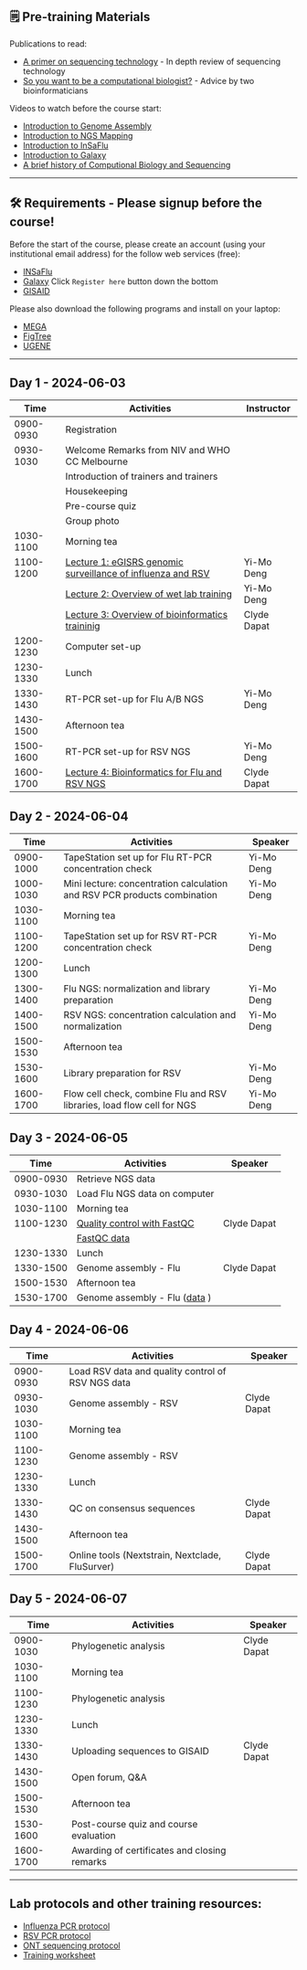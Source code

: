 ## 🗒️ Pre-training Materials

Publications to read:
- [A primer on sequencing technology](https://www.nature.com/articles/nrg2626) - In depth review of sequencing technology
- [So you want to be a computational biologist?](https://www.nature.com/articles/nbt.2740) - Advice by two bioinformaticians

Videos to watch before the course start:
- [Introduction to Genome Assembly](https://youtu.be/-EX_G1griZE?si=iQMFxHw7OJtg-VbD)
- [Introduction to NGS Mapping](https://www.youtube.com/watch?v=zuRF_uPTY-Q)
- [Introduction to InSaFlu](https://youtu.be/8AGaNrCGmtI?si=bYhk5-lFBGjaEAQF)
- [Introduction to Galaxy](https://www.youtube.com/watch?v=64oS5uXVRV0)
- [A brief history of Computional Biology and Sequencing](https://youtu.be/idl6oq-MxbM?si=A3ShRWdwoVkjgXqk&t=575)

---
## 🛠️ Requirements - Please signup before the course!

Before the start of the course, please create an account (using your institutional email address) for the follow web services (free):

- [INSaFlu](https://insaflu.insa.pt/accounts/register/) 
- [Galaxy](https://usegalaxy.org.au/login/start) Click `Register here` button down the bottom
- [GISAID](https://gisaid.org/register/)

Please also download the following programs and install on your laptop:

- [MEGA](https://www.megasoftware.net/)
- [FigTree](http://tree.bio.ed.ac.uk/software/figtree/)
- [UGENE](http://ugene.net/)

---

## Day 1 - 2024-06-03

| Time        | Activities                                            | Instructor          |
|-------------|-------------------------------------------------------|--------------------|
| 0900-0930 | Registration                                          |                    |
| 0930-1030 | Welcome Remarks from NIV and WHO CC Melbourne         |                    |
|             | Introduction of trainers and trainers                 |                    |
|             | Housekeeping                                          |                    |
|             | Pre-course quiz                                       |                    |
|             | Group photo                                           |                    |
| 1030-1100 | Morning tea                                           |                    |
| 1100-1200 | [Lecture 1: eGISRS genomic surveillance of influenza and RSV](https://raw.githubusercontent.com/clyde-dapat/ngs-training-india.github.io/main/presentations/Lecture_1_Pune_workshop_NGS_intro.pdf) | Yi-Mo Deng               |
|           | [Lecture 2: Overview of wet lab training](https://raw.githubusercontent.com/clyde-dapat/ngs-training-india.github.io/main/presentations/Lecture_2_Wet_lab_outline.pdf)               | Yi-Mo Deng         |
|           | [Lecture 3: Overview of bioinformatics traininig](https://raw.githubusercontent.com/clyde-dapat/ngs-training-india.github.io/main/presentations/Lecture_3_Overview_bioinformatics.pdf)        | Clyde Dapat        |
| 1200-1230 | Computer set-up                                         |                    |
| 1230-1330 | Lunch                                                 |                    |
| 1330-1430 | RT-PCR set-up for Flu A/B NGS                         | Yi-Mo Deng         |
| 1430-1500 | Afternoon tea                                         |                    |
| 1500-1600 | RT-PCR set-up for RSV NGS                             | Yi-Mo Deng         |
| 1600-1700 | [Lecture 4: Bioinformatics for Flu and RSV NGS](https://raw.githubusercontent.com/clyde-dapat/ngs-training-india.github.io/main/presentations/Lecture_4_Bioinformatics_Flu_RSV.pdf)          | Clyde Dapat        |


## Day 2 - 2024-06-04

| Time        | Activities                                            | Speaker            |
|-------------|-------------------------------------------------------|--------------------|
| 0900-1000 | TapeStation set up for Flu RT-PCR concentration check | Yi-Mo Deng         |
| 1000-1030 | Mini lecture: concentration calculation and RSV PCR products combination | Yi-Mo Deng              |
| 1030-1100 | Morning tea                                           |                    |
| 1100-1200 | TapeStation set up for RSV RT-PCR concentration check | Yi-Mo Deng         |
| 1200-1300 | Lunch                                                 |                    |
| 1300-1400 | Flu NGS: normalization and library preparation        | Yi-Mo Deng         |
| 1400-1500 | RSV NGS: concentration calculation and normalization  | Yi-Mo Deng         |
| 1500-1530 | Afternoon tea                                         |                    |
| 1530-1600 | Library preparation for RSV                           | Yi-Mo Deng         |
| 1600-1700 | Flow cell check, combine Flu and RSV libraries, load flow cell for NGS | Yi-Mo Deng         |


## Day 3 - 2024-06-05

| Time        | Activities                                            | Speaker            |
|-------------|-------------------------------------------------------|--------------------|
| 0900-0930 | Retrieve NGS data                                     |                    |
| 0930-1030 | Load Flu NGS data on computer                         |                    |
| 1030-1100 | Morning tea                                           |                    |
| 1100-1230 | [Quality control with FastQC](https://raw.githubusercontent.com/clyde-dapat/ngs-training-india.github.io/main/presentations/Lecture_5_FastQC.pdf)                           | Clyde Dapat        |
|           | [FastQC data](https://raw.githubusercontent.com/clyde-dapat/ngs-training-india.github.io/main/data/N10071616_SA32.fastq.gz)                                                 |                    |
| 1230-1330 | Lunch                                                 |                    |
| 1330-1500 | Genome assembly - Flu                                 | Clyde Dapat        |
| 1500-1530 | Afternoon tea                                         |                    |
| 1530-1700 | Genome assembly - Flu ([data](https://raw.githubusercontent.com/clyde-dapat/ngs-training-india.github.io/main/data/N10071616_SA32.fastq.gz)   )                                 |                    |

## Day 4 - 2024-06-06

| Time        | Activities                                            | Speaker            |
|-------------|-------------------------------------------------------|--------------------|
| 0900-0930 | Load RSV data and quality control of RSV NGS data     |                    |
| 0930-1030 | Genome assembly - RSV                                 | Clyde Dapat        |
| 1030-1100 | Morning tea                                           |                    |
| 1100-1230 | Genome assembly - RSV                                 |                    |
| 1230-1330 | Lunch                                                 |                    |
| 1330-1430 | QC on consensus sequences                             | Clyde Dapat        |
| 1430-1500 | Afternoon tea                                         |                    |
| 1500-1700 | Online tools (Nextstrain, Nextclade, FluSurver)       | Clyde Dapat        |


## Day 5 - 2024-06-07

| Time        | Activities                                            | Speaker            |
|-------------|-------------------------------------------------------|--------------------|
| 0900-1030 | Phylogenetic analysis                                 | Clyde Dapat        |
| 1030-1100 | Morning tea                                           |                    |
| 1100-1230 | Phylogenetic analysis                                 |                    |
| 1230-1330 | Lunch                                                 |                    |
| 1330-1430 | Uploading sequences to GISAID                         | Clyde Dapat        |
| 1430-1500 | Open forum, Q&A                                       |                    |
| 1500-1530 | Afternoon tea                                         |                    |
| 1530-1600 | Post-course quiz and course evaluation                |                    |
| 1600-1700 | Awarding of certificates and closing remarks          |                    |

---

## Lab protocols and other training resources:
- [Influenza PCR protocol](https://raw.githubusercontent.com/clyde-dapat/ngs-training-india.github.io/main/materials/influenza_PCR_protocol.pdf)
- [RSV PCR protocol](https://raw.githubusercontent.com/clyde-dapat/ngs-training-india.github.io/main/materials/RSV_PCR_protocol.pdf)
- [ONT sequencing protocol](https://raw.githubusercontent.com/clyde-dapat/ngs-training-india.github.io/main/materials/ONT_sequencing_protocol.pdf)
- [Training worksheet](https://raw.githubusercontent.com/clyde-dapat/ngs-training-india.github.io/main/materials/worksheet.xlsx)

